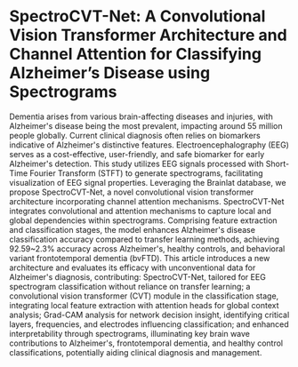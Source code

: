 # SpectroCVT-Net: A Convolutional Vision Transformer Architecture and Channel Attention for Classifying Alzheimer’s Disease using Spectrograms

Dementia arises from various brain-affecting diseases and injuries, with Alzheimer's disease being the most prevalent, impacting around 55 million people globally. Current clinical diagnosis often relies on biomarkers indicative of Alzheimer's distinctive features. Electroencephalography (EEG) serves as a cost-effective, user-friendly, and safe biomarker for early Alzheimer's detection. This study utilizes EEG signals processed with Short-Time Fourier Transform (STFT) to generate spectrograms, facilitating visualization of EEG signal properties. Leveraging the Brainlat database, we propose SpectroCVT-Net, a novel convolutional vision transformer architecture incorporating channel attention mechanisms. SpectroCVT-Net integrates convolutional and attention mechanisms to capture local and global dependencies within spectrograms. Comprising feature extraction and classification stages, the model enhances Alzheimer's disease classification accuracy compared to transfer learning methods, achieving 92.59~2.3\% accuracy across Alzheimer's, healthy controls, and behavioral variant frontotemporal dementia (bvFTD). This article introduces a new architecture and evaluates its efficacy with unconventional data for Alzheimer's diagnosis, contributing: SpectroCVT-Net, tailored for EEG spectrogram classification without reliance on transfer learning; a convolutional vision transformer (CVT) module in the classification stage, integrating local feature extraction with attention heads for global context analysis; Grad-CAM analysis for network decision insight, identifying critical layers, frequencies, and electrodes influencing classification; and enhanced interpretability through spectrograms, illuminating key brain wave contributions to Alzheimer's, frontotemporal dementia, and healthy control classifications, potentially aiding clinical diagnosis and management.
